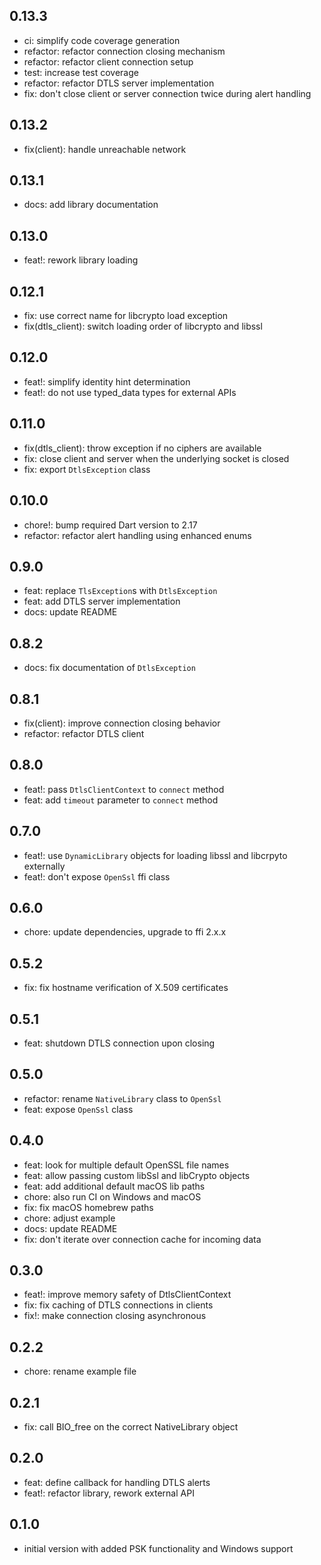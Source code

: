 ## 0.13.3

- ci: simplify code coverage generation
- refactor: refactor connection closing mechanism
- refactor: refactor client connection setup
- test: increase test coverage
- refactor: refactor DTLS server implementation
- fix: don't close client or server connection twice during alert handling

## 0.13.2

- fix(client): handle unreachable network

## 0.13.1

- docs: add library documentation

## 0.13.0

- feat!: rework library loading

## 0.12.1

- fix: use correct name for libcrypto load exception
- fix(dtls_client): switch loading order of libcrypto and libssl

## 0.12.0

- feat!: simplify identity hint determination
- feat!: do not use typed_data types for external APIs

## 0.11.0

- fix(dtls_client): throw exception if no ciphers are available
- fix: close client and server when the underlying socket is closed
- fix: export `DtlsException` class

## 0.10.0

- chore!: bump required Dart version to 2.17
- refactor: refactor alert handling using enhanced enums

## 0.9.0

- feat: replace `TlsException`s with `DtlsException`
- feat: add DTLS server implementation
- docs: update README

## 0.8.2

- docs: fix documentation of `DtlsException`

## 0.8.1

- fix(client): improve connection closing behavior
- refactor: refactor DTLS client

## 0.8.0

- feat!: pass `DtlsClientContext` to `connect` method
- feat: add `timeout` parameter to `connect` method

## 0.7.0

- feat!: use `DynamicLibrary` objects for loading libssl and libcrpyto externally
- feat!: don't expose `OpenSsl` ffi class

## 0.6.0

- chore: update dependencies, upgrade to ffi 2.x.x

## 0.5.2

- fix: fix hostname verification of X.509 certificates

## 0.5.1

- feat: shutdown DTLS connection upon closing

## 0.5.0

- refactor: rename `NativeLibrary` class to `OpenSsl`
- feat: expose `OpenSsl` class

## 0.4.0

- feat: look for multiple default OpenSSL file names
- feat: allow passing custom libSsl and libCrypto objects
- feat: add additional default macOS lib paths
- chore: also run CI on Windows and macOS
- fix: fix macOS homebrew paths
- chore: adjust example
- docs: update README
- fix: don't iterate over connection cache for incoming data

## 0.3.0

- feat!: improve memory safety of DtlsClientContext
- fix: fix caching of DTLS connections in clients
- fix!: make connection closing asynchronous

## 0.2.2

- chore: rename example file

## 0.2.1

- fix: call BIO_free on the correct NativeLibrary object

## 0.2.0

- feat: define callback for handling DTLS alerts
- feat!: refactor library, rework external API

## 0.1.0

- initial version with added PSK functionality and Windows support
